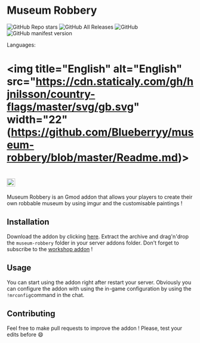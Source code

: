# Museum Robbery 

<p align="left">
    <img alt="GitHub Repo stars" src="https://img.shields.io/github/stars/pilot22/museum-robbery">
    <img alt="GitHub All Releases" src="https://img.shields.io/github/downloads/pilot22/museum-robbery/total">
    <img alt="GitHub" src="https://img.shields.io/github/license/pilot22/museum-robbery">
    <img alt="GitHub manifest version" src="https://img.shields.io/github/manifest-json/v/pilot22/museum-robbery">
</p>

Languages:
# <img title="English" alt="English" src="https://cdn.staticaly.com/gh/hjnilsson/country-flags/master/svg/gb.svg" width="22" (https://github.com/Blueberryy/museum-robbery/blob/master/Readme.md)>
# <img title="Française" alt="Française" src="https://cdn.staticaly.com/gh/hjnilsson/country-flags/master/svg/fr.svg" width="22">

Museum Robbery is an Gmod addon that allows your players to create their own robbable museum by using imgur and the customisable paintings !

## Installation

Download the addon by clicking [here](https://github.com/pilot22/museum-robbery/archive/master.zip).
Extract the archive and drag'n'drop the ``museum-robbery`` folder in your server addons folder.
Don't forget to subscribe to the [workshop addon](https://steamcommunity.com/sharedfiles/filedetails/?id=1863354376) !

## Usage

You can start using the addon right after restart your server. Obviously you can configure the addon with using the in-game configuration by using the ``!mrconfig``command in the chat.

## Contributing

Feel free to make pull requests to improve the addon ! Please, test your edits before :smile: 